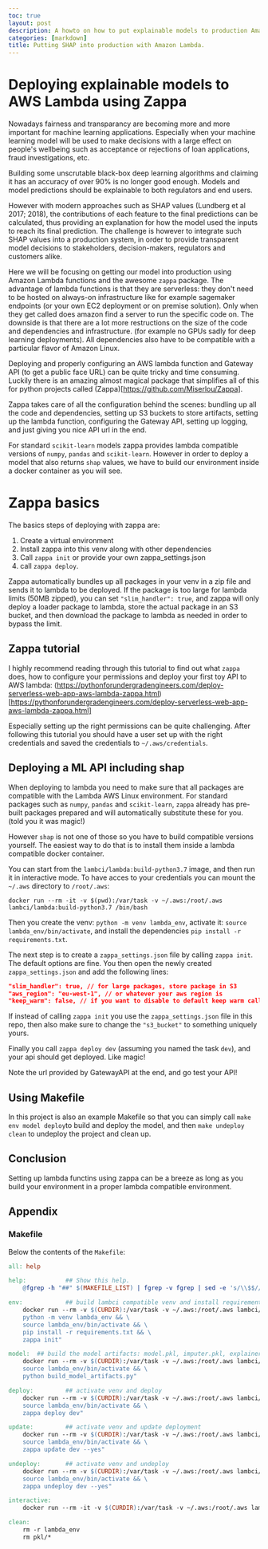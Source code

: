 ```yaml
---
toc: true
layout: post
description: A howto on how to put explainable models to production Amazon Lambda
categories: [markdown]
title: Putting SHAP into production with Amazon Lambda.
---
```


# Deploying explainable models to AWS Lambda using Zappa

Nowadays fairness and transparancy are becoming more and more important for 
machine learning applications. Especially when your machine learning model will
be used to make decisions with a large effect on people's wellbeing such as
acceptance or rejections of loan applications, fraud investigations, etc. 

Building some unscrutable black-box deep learning algorithms and claiming it has
an accuracy of over 90% is no longer good enough. Models and model predictions 
should be explainable to both regulators and end users.

However with modern approaches such as SHAP values (Lundberg et al 2017; 2018), 
the contributions of each feature to the final predictions can be calculated, 
thus providing an  explanation for how the model used the inputs to reach
its final prediction. The challenge is 
however to integrate such SHAP values into a production system, in order to 
provide transparent model decisions to stakeholders, decision-makers, regulators 
and customers alike.

Here we will be focusing on getting our model into production using Amazon Lambda 
functions and the awesome `zappa` package. The advantage of lambda functions
is that they are serverless: they don't need to be hosted on always-on infrastructure
like for example sagemaker endpoints (or your own EC2 deployment or on premise
solution). Only when they get called does amazon find a server to run the
specific code on. The downside is that there are a lot more restructions on
the size of the code and dependencies and infrastructure. (for example no GPUs 
sadly for deep learning deployments). All dependencies also have to be 
compatible with a particular flavor of Amazon Linux. 

Deploying and properly configuring an AWS lambda function and Gateway API (to
get a public face URL) can be quite tricky
and time consuming. Luckily there is an amazing almost magical package that simplifies all
of this for python projects called (Zappa)[https://github.com/Miserlou/Zappa].

Zappa takes care of all the configuration behind the scenes: bundling up all the code
and dependencies, setting up S3 buckets to store artifacts, 
setting up the lambda function, configuring the Gateway API, setting up logging, 
and just giving you nice API url in the end. 

For standard `scikit-learn` models zappa provides lambda compatible versions
of `numpy`, `pandas` and `scikit-learn`. However in order to deploy a model
that also returns `shap` values, we have to build our environment inside a docker
container as you will see.

# Zappa basics

The basics steps of deploying with zappa are:

1. Create a virtual environment
2. Install zappa into this venv along with other dependencies
3. Call `zappa init` or provide your own zappa_settings.json
4. call `zappa deploy`. 

Zappa automatically bundles up all packages in your venv in a zip file and sends
it to lambda to be deployed. If the package is too large for lambda limits (50MB zipped),
you can set `"slim_handler": true`, and zappa will only deploy a loader package to lambda,
store the actual package in an S3 bucket, and then download the package to lambda 
as needed in order to bypass the limit. 

## Zappa tutorial 
I highly recommend reading through this tutorial to find out what `zappa` does,
how to configure your permissions and deploy your first toy API to AWS lambda:
(https://pythonforundergradengineers.com/deploy-serverless-web-app-aws-lambda-zappa.html)
[https://pythonforundergradengineers.com/deploy-serverless-web-app-aws-lambda-zappa.html]

Especially setting up the right permissions can be quite challenging. 
After following this tutorial you should have a user set up with the right
credentials and saved the credentials to `~/.aws/credentials`. 

## Deploying a ML API including shap

When deploying to lambda you need to make sure that all packages are compatible 
with the Lambda AWS Linux environment. For standard packages such as `numpy`, 
`pandas` and `scikit-learn`, `zappa` already has pre-built packages prepared 
and will automatically substitute these for you. (told you it was magic!)


However `shap` is not one of those so you have to build compatible versions yourself.
The easiest way to do that is to install them inside a lambda compatible docker
container.


You can start from the `lambci/lambda:build-python3.7` image, and then run it in 
interactive mode. To have acces to your credentials you can mount the `~/.aws`
 directory to `/root/.aws`:

``docker run --rm -it -v $(pwd):/var/task -v ~/.aws:/root/.aws lambci/lambda:build-python3.7 /bin/bash``

Then you create the venv: `python -m venv lambda_env`, activate it:
`source lambda_env/bin/activate`, and install the dependencies `pip install -r requirements.txt`. 

The next step is to create a `zappa_settings.json` file by calling `zappa init`. 
The default options are fine. You then open the newly created `zappa_settings.json` 
and add the following lines:

```json
"slim_handler": true, // for large packages, store package in S3
"aws_region": "eu-west-1", // or whatever your aws region is
"keep_warm": false, // if you want to disable to default keep warm callback
```

If instead of calling `zappa init` you use the `zappa_settings.json` file in 
this repo, then also make sure to change the `"s3_bucket"` to something uniquely yours. 

Finally you call `zappa deploy dev` (assuming you named the task `dev`), and your api 
should get deployed. Like magic!

Note the url provided by GatewayAPI at the end, and go test your API!

## Using Makefile

In this project is also an example Makefile so that you can simply call 
`make env model deploy`to build and deploy the model, and then 
`make undeploy clean` to undeploy the project and clean up.

## Conclusion

Setting up lambda functins using zappa can be a breeze as long as you
build your environment in a proper lambda compatible environment.


## Appendix

### Makefile

Below the contents of the `Makefile`:

```Makefile
all: help

help:           ## Show this help.
	@fgrep -h "##" $(MAKEFILE_LIST) | fgrep -v fgrep | sed -e 's/\\$$//' | sed -e 's/##//'

env:  			## build lambci compatible venv and install requirements.txt
	docker run --rm -v $(CURDIR):/var/task -v ~/.aws:/root/.aws lambci/lambda:build-python3.7 /bin/bash -c " \
	python -m venv lambda_env && \
	source lambda_env/bin/activate && \
	pip install -r requirements.txt && \
    zappa init"

model: 	## build the model artifacts: model.pkl, imputer.pkl, explainer.pkl
	docker run --rm -v $(CURDIR):/var/task -v ~/.aws:/root/.aws lambci/lambda:build-python3.7 /bin/bash -c " \
	source lambda_env/bin/activate && \
	python build_model_artifacts.py"

deploy:			## activate venv and deploy
	docker run --rm -v $(CURDIR):/var/task -v ~/.aws:/root/.aws lambci/lambda:build-python3.7 /bin/bash -c "\
	source lambda_env/bin/activate && \
	zappa deploy dev"

update:			## activate venv and update deployment
	docker run --rm -v $(CURDIR):/var/task -v ~/.aws:/root/.aws lambci/lambda:build-python3.7 /bin/bash -c "\
	source lambda_env/bin/activate && \
	zappa update dev --yes"

undeploy:		## activate venv and undeploy
	docker run --rm -v $(CURDIR):/var/task -v ~/.aws:/root/.aws lambci/lambda:build-python3.7 /bin/bash -c "\
	source lambda_env/bin/activate && \
	zappa undeploy dev --yes"

interactive:
	docker run --rm -it -v $(CURDIR):/var/task -v ~/.aws:/root/.aws lambci/lambda:build-python3.7 /bin/bash 

clean: 
	rm -r lambda_env
	rm pkl/*
```
